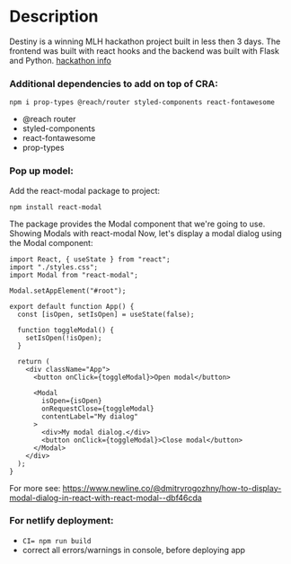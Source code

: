 
# Description
Destiny is a winning MLH hackathon project built in less then 3 days. The frontend was built with react hooks and the backend was built with Flask and Python.  [hackathon info](https://devpost.com/submit-to/11817-mlh-fellowship-orientation-hackathon-batch-2/manage/submissions)

### Additional dependencies to add on top of CRA:
```npm i prop-types @reach/router styled-components react-fontawesome```

- @reach router
- styled-components
- react-fontawesome
- prop-types

### Pop up model:  
Add the react-modal package to project:
```
npm install react-modal
```
The package provides the Modal component that we're going to use.
Showing Modals with react-modal
Now, let's display a modal dialog using the Modal component:
```
import React, { useState } from "react";
import "./styles.css";
import Modal from "react-modal";

Modal.setAppElement("#root");

export default function App() {
  const [isOpen, setIsOpen] = useState(false);

  function toggleModal() {
    setIsOpen(!isOpen);
  }

  return (
    <div className="App">
      <button onClick={toggleModal}>Open modal</button>

      <Modal
        isOpen={isOpen}
        onRequestClose={toggleModal}
        contentLabel="My dialog"
      >
        <div>My modal dialog.</div>
        <button onClick={toggleModal}>Close modal</button>
      </Modal>
    </div>
  );
}
```
For more see: https://www.newline.co/@dmitryrogozhny/how-to-display-modal-dialog-in-react-with-react-modal--dbf46cda


### For netlify deployment:
- ```CI= npm run build```
- correct all errors/warnings in console, before deploying app
 
